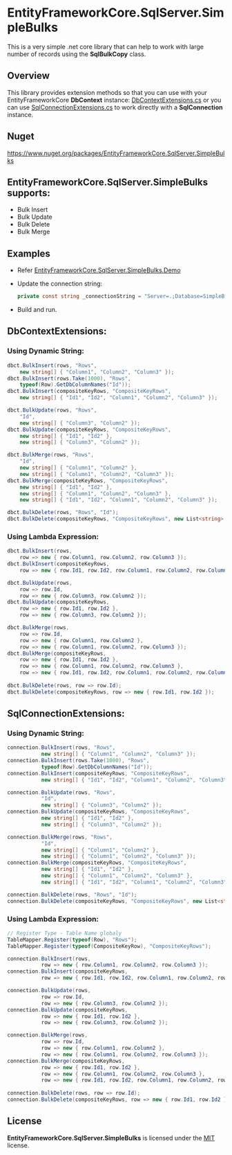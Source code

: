 # EntityFrameworkCore.SqlServer.SimpleBulks
This is a very simple .net core library that can help to work with large number of records using the **SqlBulkCopy** class.
 
## Overview
This library provides extension methods so that you can use with your EntityFrameworkCore **DbContext** instance:
[DbContextExtensions.cs](/src/EntityFrameworkCore.SqlServer.SimpleBulks/Extensions/DbContextExtensions.cs)
or you can use [SqlConnectionExtensions.cs](/src/EntityFrameworkCore.SqlServer.SimpleBulks/Extensions/SqlConnectionExtensions.cs) to work directly with a **SqlConnection** instance.

## Nuget
https://www.nuget.org/packages/EntityFrameworkCore.SqlServer.SimpleBulks

## EntityFrameworkCore.SqlServer.SimpleBulks supports:
- Bulk Insert
- Bulk Update
- Bulk Delete
- Bulk Merge

## Examples
- Refer [EntityFrameworkCore.SqlServer.SimpleBulks.Demo](/src/EntityFrameworkCore.SqlServer.SimpleBulks.Demo/Program.cs)

- Update the connection string:
  ```c#
  private const string _connectionString = "Server=.;Database=SimpleBulks;User Id=xxx;Password=xxx";
  ```
- Build and run.

## DbContextExtensions:
### Using Dynamic String:
```c#
dbct.BulkInsert(rows, "Rows",
    new string[] { "Column1", "Column2", "Column3" });
dbct.BulkInsert(rows.Take(1000), "Rows",
    typeof(Row).GetDbColumnNames("Id"));
dbct.BulkInsert(compositeKeyRows, "CompositeKeyRows",
    new string[] { "Id1", "Id2", "Column1", "Column2", "Column3" });

dbct.BulkUpdate(rows, "Rows",
    "Id",
    new string[] { "Column3", "Column2" });
dbct.BulkUpdate(compositeKeyRows, "CompositeKeyRows",
    new string[] { "Id1", "Id2" },
    new string[] { "Column3", "Column2" });

dbct.BulkMerge(rows, "Rows",
    "Id",
    new string[] { "Column1", "Column2" },
    new string[] { "Column1", "Column2", "Column3" });
dbct.BulkMerge(compositeKeyRows, "CompositeKeyRows",
    new string[] { "Id1", "Id2" },
    new string[] { "Column1", "Column2", "Column3" },
    new string[] { "Id1", "Id2", "Column1", "Column2", "Column3" });

dbct.BulkDelete(rows, "Rows", "Id");
dbct.BulkDelete(compositeKeyRows, "CompositeKeyRows", new List<string> { "Id1", "Id2" });
```

### Using Lambda Expression:
```c#
dbct.BulkInsert(rows,
    row => new { row.Column1, row.Column2, row.Column3 });
dbct.BulkInsert(compositeKeyRows,
    row => new { row.Id1, row.Id2, row.Column1, row.Column2, row.Column3 });

dbct.BulkUpdate(rows,
    row => row.Id,
    row => new { row.Column3, row.Column2 });
dbct.BulkUpdate(compositeKeyRows,
    row => new { row.Id1, row.Id2 },
    row => new { row.Column3, row.Column2 });

dbct.BulkMerge(rows,
    row => row.Id,
    row => new { row.Column1, row.Column2 },
    row => new { row.Column1, row.Column2, row.Column3 });
dbct.BulkMerge(compositeKeyRows,
    row => new { row.Id1, row.Id2 },
    row => new { row.Column1, row.Column2, row.Column3 },
    row => new { row.Id1, row.Id2, row.Column1, row.Column2, row.Column3 });
                        
dbct.BulkDelete(rows, row => row.Id);
dbct.BulkDelete(compositeKeyRows, row => new { row.Id1, row.Id2 });
```

## SqlConnectionExtensions:
### Using Dynamic String:
```c#
connection.BulkInsert(rows, "Rows",
           new string[] { "Column1", "Column2", "Column3" });
connection.BulkInsert(rows.Take(1000), "Rows",
           typeof(Row).GetDbColumnNames("Id"));
connection.BulkInsert(compositeKeyRows, "CompositeKeyRows",
           new string[] { "Id1", "Id2", "Column1", "Column2", "Column3" });

connection.BulkUpdate(rows, "Rows",
           "Id",
           new string[] { "Column3", "Column2" });
connection.BulkUpdate(compositeKeyRows, "CompositeKeyRows",
           new string[] { "Id1", "Id2" },
           new string[] { "Column3", "Column2" });

connection.BulkMerge(rows, "Rows",
           "Id",
           new string[] { "Column1", "Column2" },
           new string[] { "Column1", "Column2", "Column3" });
connection.BulkMerge(compositeKeyRows, "CompositeKeyRows",
           new string[] { "Id1", "Id2" },
           new string[] { "Column1", "Column2", "Column3" },
           new string[] { "Id1", "Id2", "Column1", "Column2", "Column3" });

connection.BulkDelete(rows, "Rows", "Id");
connection.BulkDelete(compositeKeyRows, "CompositeKeyRows", new List<string> { "Id1", "Id2" });
```

### Using Lambda Expression:
```c#
// Register Type - Table Name globaly
TableMapper.Register(typeof(Row), "Rows");
TableMapper.Register(typeof(CompositeKeyRow), "CompositeKeyRows");

connection.BulkInsert(rows,
           row => new { row.Column1, row.Column2, row.Column3 });
connection.BulkInsert(compositeKeyRows,
           row => new { row.Id1, row.Id2, row.Column1, row.Column2, row.Column3 });

connection.BulkUpdate(rows,
           row => row.Id,
           row => new { row.Column3, row.Column2 });
connection.BulkUpdate(compositeKeyRows,
           row => new { row.Id1, row.Id2 },
           row => new { row.Column3, row.Column2 });

connection.BulkMerge(rows,
           row => row.Id,
           row => new { row.Column1, row.Column2 },
           row => new { row.Column1, row.Column2, row.Column3 });
connection.BulkMerge(compositeKeyRows,
           row => new { row.Id1, row.Id2 },
           row => new { row.Column1, row.Column2, row.Column3 },
           row => new { row.Id1, row.Id2, row.Column1, row.Column2, row.Column3 });
                        
connection.BulkDelete(rows, row => row.Id);
connection.BulkDelete(compositeKeyRows, row => new { row.Id1, row.Id2 });
```

## License
**EntityFrameworkCore.SqlServer.SimpleBulks** is licensed under the [MIT](/LICENSE) license.
